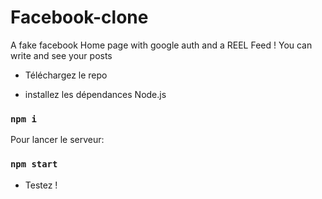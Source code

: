 # Facebook-clone
A fake facebook Home page with google auth and a REEL Feed ! You can write and see your posts 

- Téléchargez le repo

- installez les dépendances Node.js

### `npm i`

Pour lancer le serveur:

### `npm start`

- Testez !

